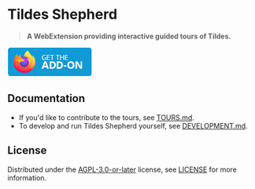 # Tildes Shepherd

> **A WebExtension providing interactive guided tours of Tildes.**

[![Get Tildes Shepherd for Firefox](./images/mozilla-addons.png)](https://addons.mozilla.org/firefox/addon/tildes-shepherd)

## Documentation

* If you'd like to contribute to the tours, see [TOURS.md](TOURS.md).
* To develop and run Tildes Shepherd yourself, see [DEVELOPMENT.md](DEVELOPMENT.md).

## License

Distributed under the [AGPL-3.0-or-later](https://spdx.org/licenses/AGPL-3.0-or-later.html) license, see [LICENSE](https://gitlab.com/tildes-community/tildes-shepherd/-/blob/main/LICENSE) for more information.
